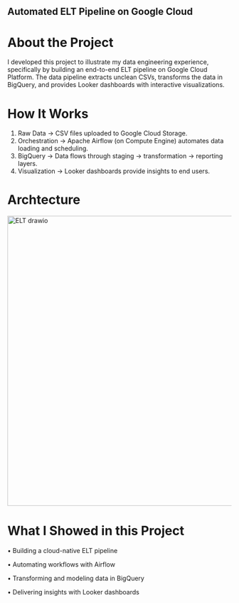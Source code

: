 ## Automated ELT Pipeline on Google Cloud
# About the Project

I developed this project to illustrate my data engineering experience, specifically by building an end-to-end ELT pipeline on Google Cloud Platform. The data pipeline extracts unclean CSVs, transforms the data in BigQuery, and provides Looker dashboards with interactive visualizations.

# How It Works

1.	Raw Data → CSV files uploaded to Google Cloud Storage.
2.	Orchestration → Apache Airflow (on Compute Engine) automates data loading and scheduling.
3.	BigQuery → Data flows through staging → transformation → reporting layers.
4.	Visualization → Looker dashboards provide insights to end users.

# Archtecture
<img width="1201" height="651" alt="ELT drawio" src="https://github.com/user-attachments/assets/63608b40-2350-4929-984f-f87300bbb79b" />



# What I Showed in this Project

•	Building a cloud-native ELT pipeline

•	Automating workflows with Airflow

•	Transforming and modeling data in BigQuery

•	Delivering insights with Looker dashboards
